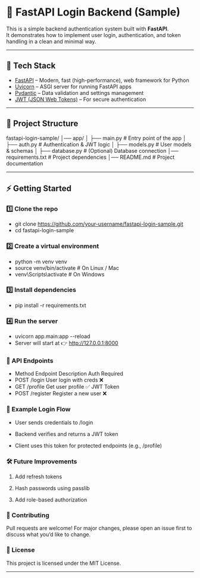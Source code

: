 # 🚀 FastAPI Login Backend (Sample)

This is a simple backend authentication system built with **FastAPI**.  
It demonstrates how to implement user login, authentication, and token handling in a clean and minimal way.  

---

## 🔧 Tech Stack
- [FastAPI](https://fastapi.tiangolo.com/) – Modern, fast (high-performance), web framework for Python  
- [Uvicorn](https://www.uvicorn.org/) – ASGI server for running FastAPI apps  
- [Pydantic](https://docs.pydantic.dev/) – Data validation and settings management  
- [JWT (JSON Web Tokens)](https://jwt.io/) – For secure authentication  

---

## 📂 Project Structure
fastapi-login-sample/
  │── app/
  │ ├── main.py # Entry point of the app
  │ ├── auth.py # Authentication & JWT logic
  │ ├── models.py # User models & schemas
  │ ├── database.py # (Optional) Database connection
  │── requirements.txt # Project dependencies
  │── README.md # Project documentation



---

## ⚡ Getting Started

### 1️⃣ Clone the repo
  - git clone https://github.com/your-username/fastapi-login-sample.git
  - cd fastapi-login-sample
### 2️⃣ Create a virtual environment
  - python -m venv venv
  - source venv/bin/activate   # On Linux / Mac
  - venv\Scripts\activate      # On Windows
    
### 3️⃣ Install dependencies

  - pip install -r requirements.txt

### 4️⃣ Run the server

  - uvicorn app.main:app --reload
- Server will start at 👉 http://127.0.0.1:8000

### 🔑 API Endpoints
  - Method	Endpoint	Description	Auth Required
  - POST	/login	User login with creds	❌
  - GET	/profile	Get user profile	✅ JWT Token
  - POST	/register	Register a new user	❌

### 📖 Example Login Flow
- User sends credentials to /login

- Backend verifies and returns a JWT token

- Client uses this token for protected endpoints (e.g., /profile)

### 🛠️ Future Improvements
1. Add refresh tokens

2. Hash passwords using passlib

3. Add role-based authorization

### 🤝 Contributing
Pull requests are welcome! For major changes, please open an issue first to discuss what you’d like to change.

### 📜 License
This project is licensed under the MIT License.


---


